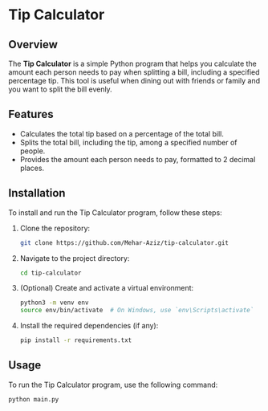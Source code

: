 # Tip Calculator

## Overview

The **Tip Calculator** is a simple Python program that helps you calculate the amount each person needs to pay when splitting a bill, including a specified percentage tip. This tool is useful when dining out with friends or family and you want to split the bill evenly.

## Features

- Calculates the total tip based on a percentage of the total bill.
- Splits the total bill, including the tip, among a specified number of people.
- Provides the amount each person needs to pay, formatted to 2 decimal places.

## Installation

To install and run the Tip Calculator program, follow these steps:

1. Clone the repository:
    ```sh
    git clone https://github.com/Mehar-Aziz/tip-calculator.git
    ```
2. Navigate to the project directory:
    ```sh
    cd tip-calculator
    ```
3. (Optional) Create and activate a virtual environment:
    ```sh
    python3 -m venv env
    source env/bin/activate  # On Windows, use `env\Scripts\activate`
    ```
4. Install the required dependencies (if any):
    ```sh
    pip install -r requirements.txt
    ```

## Usage

To run the Tip Calculator program, use the following command:
```sh
python main.py
